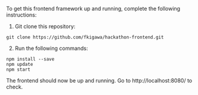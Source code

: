 To get this frontend framework up and running, complete the following instructions:

1. Git clone this repository:

```
git clone https://github.com/fkigawa/hackathon-frontend.git
```

2. Run the following commands:

```
npm install --save 
npm update
npm start
```

The frontend should now be up and running. Go to http://localhost:8080/ to check.
